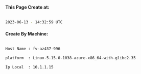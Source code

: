 
   
#### This Page Create at:

```bash

2023-06-13 - 14:32:59 UTC

```

#### Create By Machine:

```bash

Host Name : fv-az437-996

platform  : Linux-5.15.0-1038-azure-x86_64-with-glibc2.35

Ip Local  : 10.1.1.15

```

